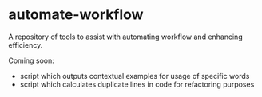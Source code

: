 # automate-workflow

A repository of tools to assist with automating workflow and enhancing efficiency.

Coming soon:
- script which outputs contextual examples for usage of specific words
- script which calculates duplicate lines in code for refactoring purposes
